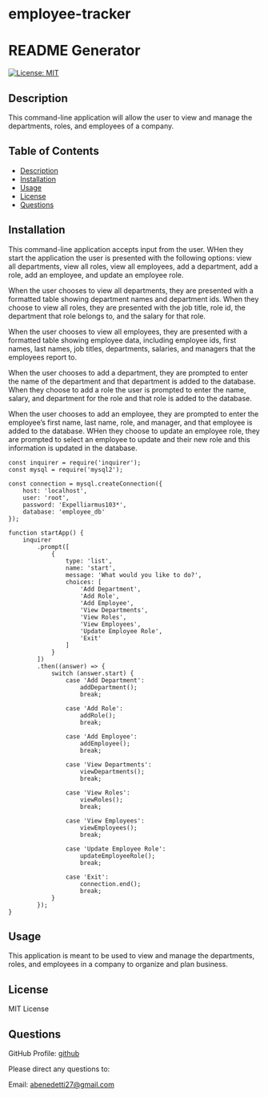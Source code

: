 # employee-tracker

# README Generator
[![License: MIT](https://img.shields.io/badge/License-MIT-yellow.svg)](https://opensource.org/licenses/MIT)

## Description <a name="description"></a>

This command-line application will allow the user to view and manage the departments, roles, and employees of a company.

## Table of Contents 
- [Description](#description)
- [Installation](#installation)
- [Usage](#usage)
- [License](#license)
- [Questions](#questions)

## Installation <a name="installation"></a>
This command-line application accepts input from the user. WHen they start the application
the user is presented with the following options: view all departments, view all roles, view all employees, add a department, add a role, add an employee, and update an employee role.

When the user chooses to view all departments,
they are presented with a formatted table showing department names and department ids. When they choose to view all roles, they are presented with the job title, role id, the department that role belongs to, and the salary for that role.

When the user chooses to view all employees, they are presented with a formatted table showing employee data, including employee ids, first names, last names, job titles, departments, salaries, and managers that the employees report to.

When the user chooses to add a department, they are prompted to enter the name of the department and that department is added to the database. When they choose to add a role the user is prompted to enter the name, salary, and department for the role and that role is added to the database.

When the user chooses to add an employee, they are prompted to enter the employee’s first name, last name, role, and manager, and that employee is added to the database. WHen they choose to update an employee role, they are prompted to select an employee to update and their new role and this information is updated in the database.

```
const inquirer = require('inquirer');
const mysql = require('mysql2');

const connection = mysql.createConnection({
    host: 'localhost',
    user: 'root',
    password: 'Expelliarmus103*',
    database: 'employee_db'
});

function startApp() {
    inquirer
        .prompt([
            {
                type: 'list',
                name: 'start',
                message: 'What would you like to do?',
                choices: [
                    'Add Department',
                    'Add Role',
                    'Add Employee',
                    'View Departments',
                    'View Roles',
                    'View Employees',
                    'Update Employee Role',
                    'Exit'
                ]
            }
        ])
        .then((answer) => {
            switch (answer.start) {
                case 'Add Department':
                    addDepartment();
                    break;

                case 'Add Role':
                    addRole();
                    break;

                case 'Add Employee':
                    addEmployee();
                    break;

                case 'View Departments':
                    viewDepartments();
                    break;

                case 'View Roles':
                    viewRoles();
                    break;

                case 'View Employees':
                    viewEmployees();
                    break;

                case 'Update Employee Role':
                    updateEmployeeRole();
                    break;

                case 'Exit':
                    connection.end();
                    break;
            }
        });
}

```

## Usage <a name="usage"></a>
This application is meant to be used to view and manage the departments, roles, and employees in a company to organize and plan business.


## License <a name="license"></a>
MIT License


## Questions <a name="questions"></a>

GitHub Profile: [github](https://github.com/abenedetti27)

Please direct any questions to:

Email: abenedetti27@gmail.com

